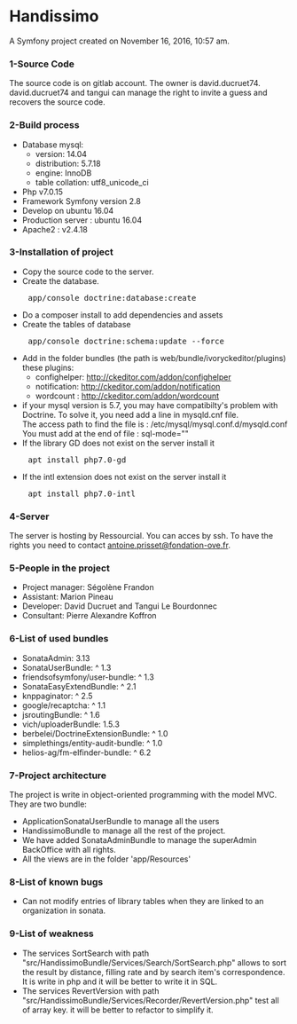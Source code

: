 Handissimo
==========

A Symfony project created on November 16, 2016, 10:57 am.

### 1-Source Code

The source code is on gitlab account. The owner is david.ducruet74. david.ducruet74 and tangui can manage the right to invite a guess and recovers the source code.

### 2-Build process

- Database mysql:
  - version: 14.04
  - distribution: 5.7.18
  - engine: InnoDB
  - table collation: utf8_unicode_ci
- Php v7.0.15
- Framework Symfony version 2.8
- Develop on ubuntu 16.04
- Production server : ubuntu 16.04
- Apache2 : v2.4.18

### 3-Installation of project

- Copy the source code to the server.
- Create the database.
<pre>
    app/console doctrine:database:create
</pre>
- Do a composer install to add dependencies and assets
- Create the tables of database
<pre>
    app/console doctrine:schema:update --force
</pre>
- Add in the folder bundles (the path is web/bundle/ivoryckeditor/plugins) these plugins:<br>
   - confighelper: http://ckeditor.com/addon/confighelper
   - notification: http://ckeditor.com/addon/notification
   - wordcount : http://ckeditor.com/addon/wordcount
- if your mysql version is 5.7, you may have compatibilty's problem with Doctrine.
  To solve it, you need add a line in mysqld.cnf file. <br />
  The access path to find the file is :
  /etc/mysql/mysql.conf.d/mysqld.conf<br>
  You must add at the end of file : sql-mode=""
- If the library GD does not exist on the server install it
<pre>
    apt install php7.0-gd
</pre>
- If the intl extension does not exist on the server install it
<pre>
    apt install php7.0-intl
</pre>

### 4-Server

The server is hosting by Ressourcial. You can acces by ssh. To have the rights you need to contact antoine.prisset@fondation-ove.fr.

### 5-People in the project

- Project manager: Ségolène Frandon
- Assistant: Marion Pineau
- Developer: David Ducruet and Tangui Le Bourdonnec
- Consultant: Pierre Alexandre Koffron

### 6-List of used bundles

- SonataAdmin: 3.13
- SonataUserBundle: ^ 1.3
- friendsofsymfony/user-bundle: ^ 1.3
- SonataEasyExtendBundle: ^ 2.1
- knppaginator: ^ 2.5
- google/recaptcha: ^ 1.1
- jsroutingBundle: ^ 1.6
- vich/uploaderBundle: 1.5.3
- berbelei/DoctrineExtensionBundle: ^ 1.0
- simplethings/entity-audit-bundle: ^ 1.0
- helios-ag/fm-elfinder-bundle: ^ 6.2

### 7-Project architecture

The project is write in object-oriented programming with the model MVC. They are two bundle:
- ApplicationSonataUserBundle to manage all the users
- HandissimoBundle to manage all the rest of the project.
- We have added SonataAdminBundle to manage the superAdmin BackOffice with all rights.
- All the views are in the folder 'app/Resources'

### 8-List of known bugs

- Can not modify entries of library tables when they are linked to an organization in sonata.

### 9-List of weakness

- The services SortSearch with path "src/HandissimoBundle/Services/Search/SortSearch.php" allows to sort the result by distance, filling rate and by search item's correspondence. It is write in php and it will be better to write it in SQL. 
- The services RevertVersion with path "src/HandissimoBundle/Services/Recorder/RevertVersion.php" test all of array key. it will be better to refactor to simplify it. 
